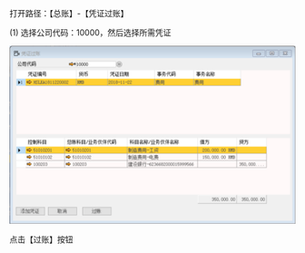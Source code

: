 打开路径：【总账】-【凭证过账】

(1) 选择公司代码：10000，然后选择所需凭证

![1542854491(1)](BAP_QuickStart_Images/61.1.png)

点击【过账】按钮